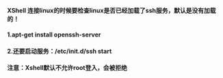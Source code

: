 #### XShell 连接linux的时候要检查linux是否已经加载了ssh服务，默认是没有加载的！

#### 1.apt-get install openssh-server

#### 2.还要启动服务：/etc/init.d/ssh start

#### 

#### 注意：Xshell默认不允许root登入，会被拒绝



